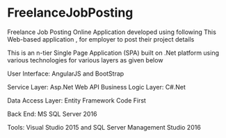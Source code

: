 # FreelanceJobPosting
Freelance Job Posting Online
Application developed using following 
This Web-based application , for employer to post their project details

This is an n-tier Single Page Application (SPA) built on .Net platform using various technologies for various layers as given below

 User Interface: AngularJS and BootStrap
 
 Service Layer: Asp.Net Web API
 Business Logic Layer: C#.Net
 
 Data Access Layer: Entity Framework Code First
 
 Back End: MS SQL Server 2016
 
 Tools: Visual Studio 2015 and SQL Server Management Studio 2016
